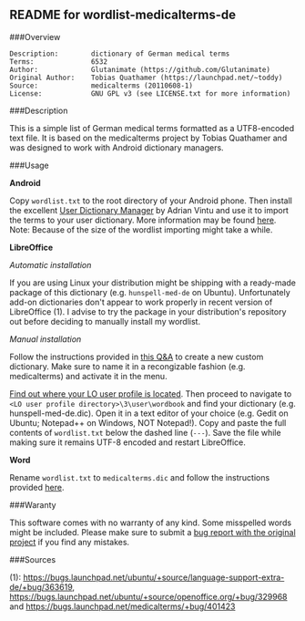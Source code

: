 ## README for wordlist-medicalterms-de


###Overview

    Description:        dictionary of German medical terms
    Terms:              6532
    Author:             Glutanimate (https://github.com/Glutanimate)
    Original Author:    Tobias Quathamer (https://launchpad.net/~toddy)
    Source:             medicalterms (20110608-1)
    License:            GNU GPL v3 (see LICENSE.txt for more information)


###Description

This is a simple list of German medical terms formatted as a UTF8-encoded text file. It is based on the medicalterms project by Tobias Quathamer and was designed to work with Android dictionary managers.


###Usage

**Android**

Copy `wordlist.txt` to the root directory of your Android phone. Then install the excellent [User Dictionary Manager](https://play.google.com/store/apps/details?id=com.usr.dict.mgr) by Adrian Vintu and use it to import the terms to your user dictionary. More information may be found [here](http://udm.adrianvintu.com/). Note: Because of the size of the wordlist importing might take a while.

**LibreOffice**

*Automatic installation*

If you are using Linux your distribution might be shipping with a ready-made package of this dictionary (e.g. `hunspell-med-de` on Ubuntu). Unfortunately add-on dictionaries don't appear to work properly in recent version of LibreOffice (1). I advise to try the package in your distribution's repository out before deciding to manually install my wordlist. 

*Manual installation*

Follow the instructions provided in [this Q&A](http://ask.libreoffice.org/en/question/11170/create-basic-english-dictionary/?answer=11187#post-id-11187) to create a new custom dictionary. Make sure to name it in a recongizable fashion (e.g. medicalterms) and activate it in the menu. 

[Find out where your LO user profile is located](https://wiki.documentfoundation.org/UserProfile#User_profile_location). Then proceed to navigate to `<LO user profile directory>\3\user\wordbook` and find your dictionary (e.g. hunspell-med-de.dic). Open it in a text editor of your choice (e.g. Gedit on Ubuntu; Notepad++ on Windows, NOT Notepad!). Copy and paste the full contents of `wordlist.txt` below the dashed line (`---`). Save the file while making sure it remains UTF-8 encoded and restart LibreOffice.

**Word**

Rename `wordlist.txt` to `medicalterms.dic` and follow the instructions provided [here](http://support.microsoft.com/kb/322198).


###Waranty

This software comes with no warranty of any kind. Some misspelled words might be included. Please make sure to submit a [bug report with the original project](https://bugs.launchpad.net/medicalterms) if you find any mistakes.

###Sources

(1): https://bugs.launchpad.net/ubuntu/+source/language-support-extra-de/+bug/363619, https://bugs.launchpad.net/ubuntu/+source/openoffice.org/+bug/329968 and https://bugs.launchpad.net/medicalterms/+bug/401423
